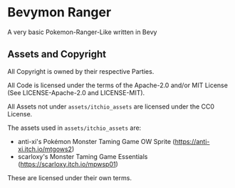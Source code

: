 # Bevymon Ranger

A very basic Pokemon-Ranger-Like written in Bevy

## Assets and Copyright
All Copyright is owned by their respective Parties.

All Code is licensed under the terms of the Apache-2.0 and/or MIT License (See LICENSE-Apache-2.0 and LICENSE-MIT).

All Assets not under `assets/itchio_assets` are licensed under the CC0 License.

The assets used in `assets/itchio_assets` are:
- anti-xi's Pokémon Monster Taming Game OW Sprite (https://anti-xi.itch.io/mtgows2)
- scarloxy's Monster Taming Game Essentials (https://scarloxy.itch.io/mpwsp01)

These are licensed under their own terms.